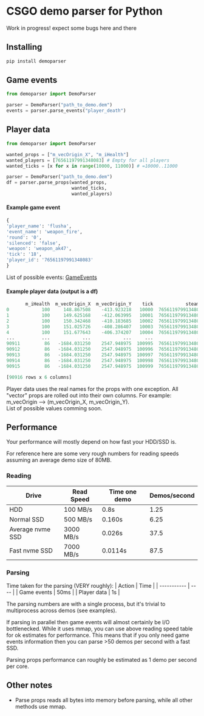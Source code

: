 # CSGO demo parser for Python
Work in progress! expect some bugs here and there
## Installing
```python
pip install demoparser
```

## Game events

```python
from demoparser import DemoParser

parser = DemoParser("path_to_demo.dem")
events = parser.parse_events("player_death")
```
## Player data
```python
from demoparser import DemoParser

wanted_props = ["m_vecOrigin_X", "m_iHealth"]
wanted_players = [76561197991348083] # Empty for all players
wanted_ticks = [x for x in range(10000, 11000)] # =10000..11000

parser = DemoParser("path_to_demo.dem")
df = parser.parse_props(wanted_props,
                        wanted_ticks,
                        wanted_players)
```

#### Example game event
```python
{
'player_name': 'flusha',
'event_name': 'weapon_fire',
'round': '0',
'silenced': 'false',
'weapon': 'weapon_ak47',
'tick': '18',
'player_id': '76561197991348083'
}
```
List of possible events: [GameEvents](https://wiki.alliedmods.net/Counter-Strike:_Global_Offensive_Events)
#### Example player data (output is a df)


```python
       m_iHealth  m_vecOrigin_X  m_vecOrigin_Y    tick            steamid    name
0            100     148.867508    -413.923218   10000  76561197991348083  flusha
1            100     149.625168    -412.063995   10001  76561197991348083  flusha
2            100     150.342468    -410.183685   10002  76561197991348083  flusha
3            100     151.025726    -408.286407   10003  76561197991348083  flusha
4            100     151.677643    -406.374207   10004  76561197991348083  flusha
...          ...            ...            ...     ...                ...     ...
90911         86   -1684.031250    2547.948975  100995  76561197991348083  flusha
90912         86   -1684.031250    2547.948975  100996  76561197991348083  flusha
90913         86   -1684.031250    2547.948975  100997  76561197991348083  flusha
90914         86   -1684.031250    2547.948975  100998  76561197991348083  flusha
90915         86   -1684.031250    2547.948975  100999  76561197991348083  flusha

[90916 rows x 6 columns]
```
Player data uses the real names for the props with one exception. All "vector" props are rolled out into their own columns. For example:
m_vecOrigin --> (m_vecOrigin_X, m_vecOrigin_Y).   
List of possible values comming soon.
## Performance

Your performance will mostly depend on how fast your HDD/SSD is.

For reference here are some very rough numbers for reading speeds assuming an average demo size of 80MB.
### Reading
| Drive            | Read Speed | Time one demo | Demos/second |
| ---------------- | ---------- | ------------- | ------------ |
| HDD              | 100 MB/s   | 0.8s          | 1.25         |
| Normal SSD       | 500 MB/s   | 0.160s        | 6.25         |
| Average nvme SSD | 3000 MB/s  | 0.026s        | 37.5         |
| Fast nvme SSD    | 7000 MB/s  | 0.0114s       | 87.5         |

### Parsing
Time taken for the parsing (VERY roughly):
| Action      | Time |
| ----------- | ---- |
| Game events | 50ms |
| Player data | 1s   |

The parsing numbers are with a single process, but it's trivial to multiprocess across demos (see examples).  


If parsing in parallel then game events will almost certainly be I/O bottlenecked. While it uses mmap, you can use above reading speed table for ok estimates for performance. This means that if you only need game events information then you can parse >50 demos per second with a fast SSD.

Parsing props performance can roughly be estimated as 1 demo per second per core.

## Other notes
- Parse props reads all bytes into memory before parsing, while all other methods use mmap.

